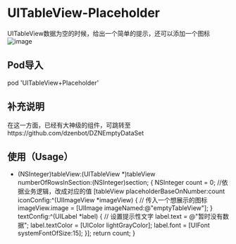 # UITableView-Placeholder
UITableView数据为空的时候，给出一个简单的提示，还可以添加一个图标
![image](https://github.com/wzf/UITableView-Placeholder/raw/master/ScreenShot/ScreenShot0.png)

## Pod导入
pod 'UITableView+Placeholder'

## 补充说明
在这一方面，已经有大神级的组件，可跳转至https://github.com/dzenbot/DZNEmptyDataSet

## 使用（Usage）
- (NSInteger)tableView:(UITableView *)tableView numberOfRowsInSection:(NSInteger)section;
{
    NSInteger count = 0; //依据业务逻辑，改成对应的值
    [tableView placeholderBaseOnNumber:count iconConfig:^(UIImageView *imageView) {
    	// 传入一个想展示的图标
        imageView.image = [UIImage imageNamed:@"emptyTableView"];
    } textConfig:^(UILabel *label) {
    	// 设置提示性文字
        label.text      = @"暂时没有数据";
        label.textColor = [UIColor lightGrayColor];
        label.font      = [UIFont systemFontOfSize:15];
    }];
    return count;
}

